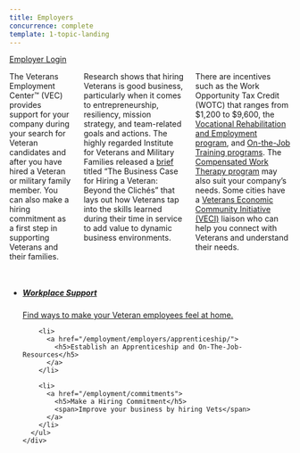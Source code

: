 ```yaml
---
title: Employers
concurrence: complete
template: 1-topic-landing
---
```

<div class="action-bar">
  <div class="row">
    <div class="small-12 columns">
      <a class="usa-button-primary" href="/employment/users/sign_in">Employer Login</a>
    </div>
  </div>
</div>

<div class="main" role="main" markdown="0">

<div class="section one" markdown="0">
<div class="primary" markdown="0">
<div class="row" markdown="0">
<div class="small-12 columns usa-content" markdown="1">

The Veterans Employment Center™ (VEC) provides support for your company during your search for Veteran candidates and after you have hired a Veteran or military family member. You can also make a hiring commitment as a first step in supporting Veterans and their families.

Research shows that hiring Veterans is good business, particularly when it comes to entrepreneurship, resiliency, mission strategy, and team-related goals and actions. The highly regarded Institute for Veterans and Military Families released a [brief](http://vets.syr.edu/wp-content/uploads/2014/07/TheBusinessCase7.14.pdf) titled “The Business Case for Hiring a Veteran: Beyond the Clichés” that lays out how Veterans tap into the skills learned during their time in service to add value to dynamic business environments. 

There are incentives such as the Work Opportunity Tax Credit (WOTC) that ranges from $1,200 to $9,600, the [Vocational Rehabilitation and Employment program](/_dummy-placeholder.html), and [On-the-Job Training programs](/_dummy-placeholder.html). The [Compensated Work Therapy program](/_dummy-placeholder.html) may also suit your company’s needs.  Some cities have a [Veterans Economic Community Initiative (VECI)](/_dummy-placeholder.html) liaison who can help you connect with Veterans and understand their needs. 

</div>
</div>
</div>

<div class="navigation">
  <div class="row">
    <div class="small-12 columns">
      <ul class="small-block-grid-1 medium-block-grid-3 cards small">
        <li>
          <a href="/employment/employers/support-veteran-employees/">
          <h5>Workplace Support</h5>
          <span>Find ways to make your Veteran employees feel at home.</span></a>
        </li>  

        <li>
          <a href="/employment/employers/apprenticeship/">
            <h5>Establish an Apprenticeship and On-The-Job-Resources</h5>
          </a>
        </li>

        <li>
          <a href="/employment/commitments">
            <h5>Make a Hiring Commitment</h5>
            <span>Improve your business by hiring Vets</span>
          </a>
        </li>
      </ul>
    </div>
  </div>
</div>

</div>
</div>
